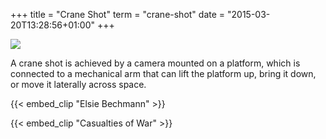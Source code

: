 +++
title = "Crane Shot"
term = "crane-shot"
date = "2015-03-20T13:28:56+01:00"
+++

<img src="http://ccnmtl.columbia.edu/projects/filmglossary/web/pics/cranelean.jpg" />

A crane shot is achieved by a camera mounted on a platform, which is connected to a mechanical arm that can lift the platform up, bring it down, or move it laterally across space. 

<!--more-->

{{< embed_clip "Elsie Bechmann" >}}

{{< embed_clip "Casualties of War" >}}
